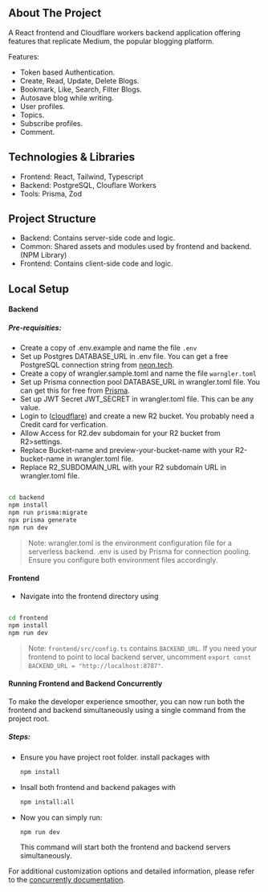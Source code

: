 ## About The Project

A React frontend and Cloudflare workers backend application offering features that replicate Medium, the popular blogging platform. 

Features:
* Token based Authentication.
* Create, Read, Update, Delete Blogs.
* Bookmark, Like, Search, Filter Blogs.
* Autosave blog while writing.
* User profiles.
* Topics.
* Subscribe profiles.
* Comment.

## Technologies & Libraries

- Frontend: React, Tailwind, Typescript
- Backend: PostgreSQL, Clouflare Workers
- Tools: Prisma, Zod

## Project Structure

- Backend: Contains server-side code and logic.
- Common: Shared assets and modules used by frontend and backend. (NPM Library)
- Frontend: Contains client-side code and logic.

## Local Setup

#### Backend

##### Pre-requisities:

- Create a copy of .env.example and name the file `.env`
- Set up Postgres DATABASE_URL in .env file. You can get a free PostgreSQL connection string from [neon.tech](https://neon.tech/).
- Create a copy of wrangler.sample.toml and name the file `warngler.toml`
- Set up Prisma connection pool DATABASE_URL in wrangler.toml file. You can get this for free from [Prisma](https://www.prisma.io/data-platform/accelerate).
- Set up JWT Secret JWT_SECRET in wrangler.toml file. This can be any value.
- Login to ([cloudflare](https://www.cloudflare.com/)) and create a new R2 bucket. You probably need a Credit card for verfication.
- Allow Access for R2.dev subdomain for your R2 bucket from R2>settings.
- Replace Bucket-name and preview-your-bucket-name with your R2-bucket-name in wrangler.toml file.
- Replace R2_SUBDOMAIN_URL with your R2 subdomain URL in wrangler.toml file.

```bash 

cd backend
npm install
npm run prisma:migrate
npx prisma generate
npm run dev

```

> Note: wrangler.toml is the environment configuration file for a serverless backend. .env is used by Prisma for connection pooling. Ensure you configure both environment files accordingly.

#### Frontend

- Navigate into the frontend directory using 
```bash

cd frontend
npm install
npm run dev

```

> Note: `frontend/src/config.ts` contains `BACKEND_URL`. If you need your frontend to point to local backend server, uncomment `export const BACKEND_URL = "http://localhost:8787"`. 


#### Running Frontend and Backend Concurrently

To make the developer experience smoother, you can now run both the frontend and backend simultaneously using a single command from the project root.

##### Steps:

- Ensure you have project root folder. install packages with
   ```sh
   npm install
   ```
- Insall both frontend and backend pakages with
   ```sh
   npm install:all
   ```
- Now you can simply run:
   ```sh
   npm run dev
   ```
   This command will start both the frontend and backend servers simultaneously.

For additional customization options and detailed information, please refer to the [concurrently documentation](https://www.npmjs.com/package/concurrently).
